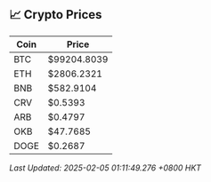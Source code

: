 ## 📈 Crypto Prices

| Coin | Price |
| ---- | ----- |
| BTC | $99204.8039 |
| ETH | $2806.2321 |
| BNB | $582.9104 |
| CRV | $0.5393 |
| ARB | $0.4797 |
| OKB | $47.7685 |
| DOGE | $0.2687 |

_Last Updated: 2025-02-05 01:11:49.276 +0800 HKT_